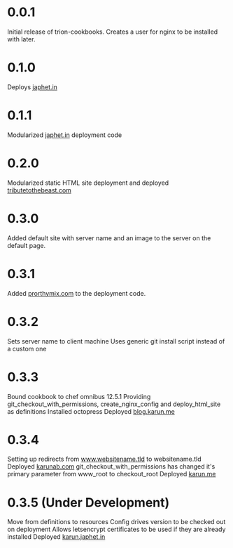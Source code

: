 # 0.0.1

Initial release of trion-cookbooks. Creates a user for nginx to be installed with later.

# 0.1.0

Deploys [japhet.in](https://japhet.in)

# 0.1.1

Modularized [japhet.in](https://japhet.in) deployment code

# 0.2.0

Modularized static HTML site deployment and deployed [tributetothebeast.com](https://tributetothebeast.com)

# 0.3.0

Added default site with server name and an image to the server on the default page.

# 0.3.1

Added [prorthymix.com](https://prorthymix.com) to the deployment code.

# 0.3.2

Sets server name to client machine
Uses generic git install script instead of a custom one

# 0.3.3

Bound cookbook to chef omnibus 12.5.1
Providing git_checkout_with_permissions, create_nginx_config and deploy_html_site as definitions
Installed octopress
Deployed [blog.karun.me](https://blog.karun.me)

# 0.3.4

Setting up redirects from www.websitename.tld to websitename.tld
Deployed [karunab.com](https://karunab.com)
git_checkout_with_permissions has changed it's primary parameter from www_root to checkout_root
Deployed [karun.me](https://karun.me)

# 0.3.5  (Under Development)

Move from definitions to resources
Config drives version to be checked out on deployment
Allows letsencrypt certificates to be used if they are already installed
Deployed [karun.japhet.in](https://karun.japhet.in)
